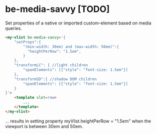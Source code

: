 # be-media-savvy [TODO]

Set properties of a native or imported custom-element based on media queries.

```html
<my-vlist be-media-savvy='{
    "setProps":{
        "(min-width: 30em) and (max-width: 50em)":{
          "heightPerRow": "1.5em",
        }
    },
    "transformLC": { //light children
        "spanElements": [{"style": "font-size: 1.5em"}]
    },
    "transformSD":{ //shadow DOM children
        "spanElements": [{"style": "font-size: 1.5em"}]
    }
}'>
    <template slot=row>
        ...
    </template>
</my-vlist>
```

... results in setting property myVlist.heightPerRow = "1.5em" when the viewport is between 30em and 50em.
